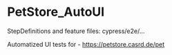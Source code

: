 # PetStore_AutoUI

StepDefinitions and feature files:
  cypress/e2e/...
  
Automatized UI tests for - https://petstore.casrd.de/pet
